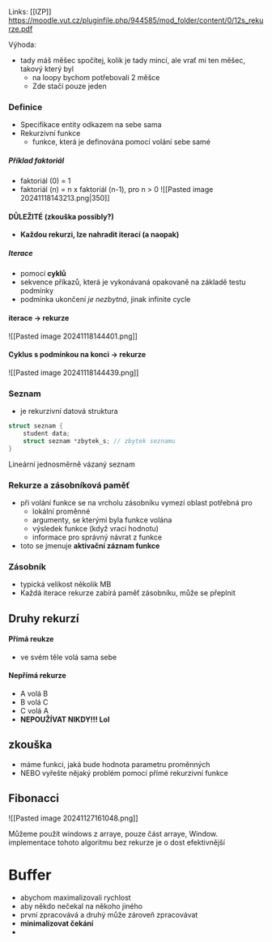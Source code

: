 Links: [[IZP]]
https://moodle.vut.cz/pluginfile.php/944585/mod_folder/content/0/12s_rekurze.pdf

Výhoda:
- tady máš měšec spočítej, kolik je tady mincí, ale vrať mi ten měšec, takový který byl
	- na loopy bychom potřebovali 2 měšce
	- Zde stačí pouze jeden

### Definice
- Specifikace entity odkazem na sebe sama
- Rekurzivní funkce
	- funkce, která je definována pomocí volání sebe samé
##### Příklad faktoriál
- faktoriál (0) = 1
- faktoriál (n) = n x faktoriál (n-1), pro n > 0
![[Pasted image 20241118143213.png|350]]

#### DŮLEŽITÉ (zkouška possibly?)
- **Každou rekurzi, lze nahradit iterací (a naopak)**

##### Iterace
- pomocí **cyklů**
- sekvence příkazů, která je vykonávaná opakovaně na základě testu podmínky
- podmínka ukončení *je nezbytná*, jinak infinite cycle

#### iterace -> rekurze
![[Pasted image 20241118144401.png]]

#### Cyklus s podmínkou na konci -> rekurze
![[Pasted image 20241118144439.png]]

### Seznam
- je rekurzivní datová struktura

```c
struct seznam {
	student data;
	struct seznam *zbytek_s; // zbytek seznamu
}
```

Lineární jednosměrně vázaný seznam

### Rekurze a zásobníková paměť
- při volání funkce se na vrcholu zásobníku vymezí oblast potřebná pro
	- lokální proměnné
	- argumenty, se kterými byla funkce volána
	- výsledek funkce (když vrací hodnotu)
	- informace pro správný návrat z funkce
- toto se jmenuje **aktivační záznam funkce**

### Zásobník
- typická velikost několik MB
- Každá iterace rekurze zabírá paměť zásobníku, může se přeplnit

## Druhy rekurzí
#### Přímá reukze
- ve svém těle volá sama sebe
#### Nepřímá rekurze
- A volá B
- B volá C
- C volá A
- **NEPOUŽÍVAT NIKDY!!! Lol**

## zkouška
- máme funkci, jaká bude hodnota parametru proměnných
- NEBO vyřešte nějaký problém pomocí přímé rekurzivní funkce

## Fibonacci
![[Pasted image 20241127161048.png]]


Můžeme použít windows z arraye, pouze část arraye, Window.
implementace tohoto algoritmu bez rekurze je o dost efektivnější


# Buffer
- abychom maximalizovali rychlost
- aby někdo nečekal na někoho jiného
- první zpracovává a druhý může zároveň zpracovávat
- **minimalizovat čekání**
- 